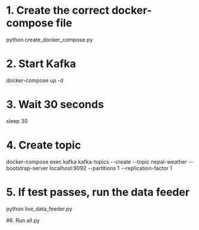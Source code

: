 # 1. Create the correct docker-compose file
python create_docker_compose.py

# 2. Start Kafka
docker-compose up -d

# 3. Wait 30 seconds
sleep 30

# 4. Create topic
docker-compose exec kafka kafka-topics --create --topic nepal-weather --bootstrap-server localhost:9092 --partitions 1 --replication-factor 1

# 5. If test passes, run the data feeder
python live_data_feeder.py

#6. Run all.py

